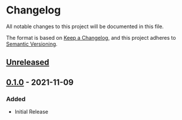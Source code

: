 # Changelog
All notable changes to this project will be documented in this file.

The format is based on [Keep a Changelog](https://keepachangelog.com/en/1.0.0/),
and this project adheres to [Semantic Versioning](https://semver.org/spec/v2.0.0.html).

## [Unreleased]

## [0.1.0] - 2021-11-09
### Added
- Initial Release

[Unreleased]: https://github.com/rust-playground/json_plus/compare/v0.1.0...HEAD
[0.1.0]: https://github.com/rust-playground/json_plus/compare/v0.1.0